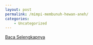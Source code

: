 ```yaml
---
layout: post
permalink: /mimpi-membunuh-hewan-aneh/
categories:
    - Uncategorized
---
```


[Baca Selengkapnya](/06)